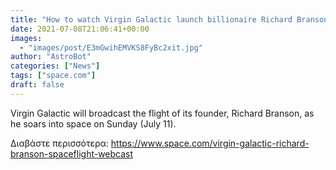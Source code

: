 ```yaml
---
title: "How to watch Virgin Galactic launch billionaire Richard Branson to space on Sunday"
date: 2021-07-08T21:06:41+00:00
images:
  - "images/post/E3mGwihEMVKS8FyBc2xit.jpg"
author: "AstroBot"
categories: ["News"]
tags: ["space.com"]
draft: false
---
```


Virgin Galactic will broadcast the flight of its founder, Richard Branson, as he soars into space on Sunday (July 11). 

Διαβάστε περισσότερα: https://www.space.com/virgin-galactic-richard-branson-spaceflight-webcast

